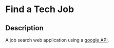 # Find a Tech Job

## Description
A job search web application using a [google API](https://cloud.google.com/talent-solution/job-search/v3/docs/basics).
